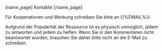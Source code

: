 [name_page] Kontakte [/name_page]

Für Kooperationen und Werbung schreiben Sie bitte an {{%EMAIL%}}.

Aufgrund der Popularität der Ressource ist es physisch unmöglich, jedem zu antworten und jedem zu helfen. Wenn Sie in den Kommentaren nicht beantwortet wurden, brauchen Sie daher bitte nicht an die E-Mail zu schreiben.